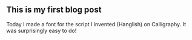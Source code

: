 ## This is my first blog post

Today I made a font for the script I invented (Hanglish) on Calligraphy. It was surprisingly easy to do!
